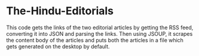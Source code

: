 # The-Hindu-Editorials
This code gets the links of the two editorial articles by getting the RSS feed, converting it into JSON and parsing the links.
Then using JSOUP, it scrapes the content body of the articles and puts both the articles in a file which gets generated on the desktop by default.

